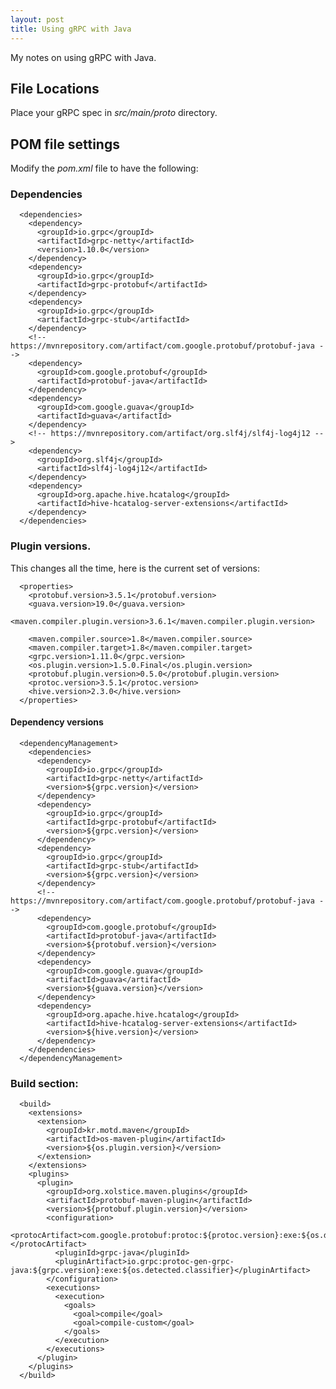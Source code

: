 ```yaml
---
layout: post
title: Using gRPC with Java
---
```

My notes on using gRPC with Java.

## File Locations

Place your gRPC spec in _src/main/proto_ directory.

## POM file settings

Modify the _pom.xml_ file to have the following:

### Dependencies

      <dependencies>
        <dependency>
          <groupId>io.grpc</groupId>
          <artifactId>grpc-netty</artifactId>
          <version>1.10.0</version>
        </dependency>
        <dependency>
          <groupId>io.grpc</groupId>
          <artifactId>grpc-protobuf</artifactId>
        </dependency>
        <dependency>
          <groupId>io.grpc</groupId>
          <artifactId>grpc-stub</artifactId>
        </dependency>
        <!-- https://mvnrepository.com/artifact/com.google.protobuf/protobuf-java -->
        <dependency>
          <groupId>com.google.protobuf</groupId>
          <artifactId>protobuf-java</artifactId>
        </dependency>
        <dependency>
          <groupId>com.google.guava</groupId>
          <artifactId>guava</artifactId>
        </dependency>
        <!-- https://mvnrepository.com/artifact/org.slf4j/slf4j-log4j12 -->
        <dependency>
          <groupId>org.slf4j</groupId>
          <artifactId>slf4j-log4j12</artifactId>
        </dependency>
        <dependency>
          <groupId>org.apache.hive.hcatalog</groupId>
          <artifactId>hive-hcatalog-server-extensions</artifactId>
        </dependency>
      </dependencies>

### Plugin versions.

This changes all the time, here is the current set of versions:

      <properties>
        <protobuf.version>3.5.1</protobuf.version>
        <guava.version>19.0</guava.version>
        <maven.compiler.plugin.version>3.6.1</maven.compiler.plugin.version>
    
        <maven.compiler.source>1.8</maven.compiler.source>
        <maven.compiler.target>1.8</maven.compiler.target>
        <grpc.version>1.11.0</grpc.version>
        <os.plugin.version>1.5.0.Final</os.plugin.version>
        <protobuf.plugin.version>0.5.0</protobuf.plugin.version>
        <protoc.version>3.5.1</protoc.version>
        <hive.version>2.3.0</hive.version>
      </properties>

#### Dependency versions

      <dependencyManagement>
        <dependencies>
          <dependency>
            <groupId>io.grpc</groupId>
            <artifactId>grpc-netty</artifactId>
            <version>${grpc.version}</version>
          </dependency>
          <dependency>
            <groupId>io.grpc</groupId>
            <artifactId>grpc-protobuf</artifactId>
            <version>${grpc.version}</version>
          </dependency>
          <dependency>
            <groupId>io.grpc</groupId>
            <artifactId>grpc-stub</artifactId>
            <version>${grpc.version}</version>
          </dependency>
          <!-- https://mvnrepository.com/artifact/com.google.protobuf/protobuf-java -->
          <dependency>
            <groupId>com.google.protobuf</groupId>
            <artifactId>protobuf-java</artifactId>
            <version>${protobuf.version}</version>
          </dependency>
          <dependency>
            <groupId>com.google.guava</groupId>
            <artifactId>guava</artifactId>
            <version>${guava.version}</version>
          </dependency>
          <dependency>
            <groupId>org.apache.hive.hcatalog</groupId>
            <artifactId>hive-hcatalog-server-extensions</artifactId>
            <version>${hive.version}</version>
          </dependency>
        </dependencies>
      </dependencyManagement>

### Build section:

      <build>
        <extensions>
          <extension>
            <groupId>kr.motd.maven</groupId>
            <artifactId>os-maven-plugin</artifactId>
            <version>${os.plugin.version}</version>
          </extension>
        </extensions>
        <plugins>
          <plugin>
            <groupId>org.xolstice.maven.plugins</groupId>
            <artifactId>protobuf-maven-plugin</artifactId>
            <version>${protobuf.plugin.version}</version>
            <configuration>
              <protocArtifact>com.google.protobuf:protoc:${protoc.version}:exe:${os.detected.classifier}</protocArtifact>
              <pluginId>grpc-java</pluginId>
              <pluginArtifact>io.grpc:protoc-gen-grpc-java:${grpc.version}:exe:${os.detected.classifier}</pluginArtifact>
            </configuration>
            <executions>
              <execution>
                <goals>
                  <goal>compile</goal>
                  <goal>compile-custom</goal>
                </goals>
              </execution>
            </executions>
          </plugin>
        </plugins>
      </build>
